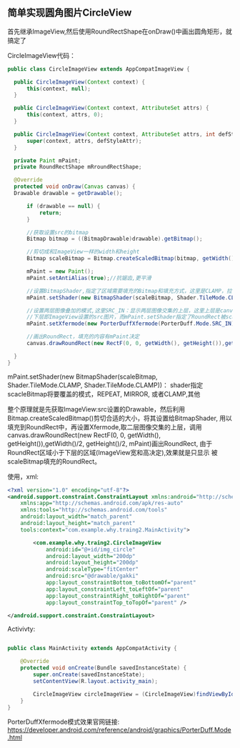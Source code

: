 ## 简单实现圆角图片CircleView

首先继承ImageView,然后使用RoundRectShape在onDraw()中画出圆角矩形，就搞定了

CircleImageView代码：

```java
public class CircleImageView extends AppCompatImageView {

  public CircleImageView(Context context) {
      this(context, null);
  }

  public CircleImageView(Context context, AttributeSet attrs) {
      this(context, attrs, 0);
  }

  public CircleImageView(Context context, AttributeSet attrs, int defStyleAttr) {
      super(context, attrs, defStyleAttr);
  }

  private Paint mPaint;
  private RoundRectShape mRroundRectShape;

  @Override
  protected void onDraw(Canvas canvas) {
  Drawable drawable = getDrawable();

      if (drawable == null) {
          return;
      }

      //获取设置src的bitmap
      Bitmap bitmap = ((BitmapDrawable)drawable).getBitmap();

      //剪切成和ImageView一样的width和height
      Bitmap scaleBitmap = Bitmap.createScaledBitmap(bitmap, getWidth(), getHeight(), true);

      mPaint = new Paint();
      mPaint.setAntiAlias(true);//抗锯齿,更平滑

      //设置BitmapShader,指定了区域需要填充的Bitmap和填充方式，这里是CLAMP，拉伸式
      mPaint.setShader(new BitmapShader(scaleBitmap, Shader.TileMode.CLAMP, Shader.TileMode.CLAMP));

      //设置两层图像叠加的模式,这里SRC_IN：显示两层图像交集的上层，这里上层是canvas绘制的RoundRect
      //下层即ImageView设置的src图片，而mPaint.setShader指定了RoundRect被scaleBitmap填充，因此最终看到的被scaleBitmap填充的RoundRect.
      mPaint.setXfermode(new PorterDuffXfermode(PorterDuff.Mode.SRC_IN));

      //画出RoundRect，填充的内容有mPaint决定
      canvas.drawRoundRect(new RectF(0, 0, getWidth(), getHeight()),getWidth()/2, getHeight()/2, mPaint);

  }
}
```

  mPaint.setShader(new BitmapShader(scaleBitmap, Shader.TileMode.CLAMP, Shader.TileMode.CLAMP))：
shader指定scacleBitmap将要覆盖的模式，REPEAT, MIRROR, 或者CLAMP,其他


整个原理就是先获取ImageView:src设置的Drawable，然后利用Bitmap.createScaledBitmap()剪切合适的大小，将其设置给BitmapShader,
用以填充到RoundRect中，再设置Xfermode,取二层图像交集的上层，调用canvas.drawRoundRect(new RectF(0, 0, getWidth(), getHeight()),getWidth()/2, getHeight()/2, mPaint)画出RoundRect, 由于RoundRect区域小于下层的区域(ImageView宽和高决定),效果就是只显示
被scaleBitmap填充的RoundRect。

使用，xml:

```xml
<?xml version="1.0" encoding="utf-8"?>
<android.support.constraint.ConstraintLayout xmlns:android="http://schemas.android.com/apk/res/android"
    xmlns:app="http://schemas.android.com/apk/res-auto"
    xmlns:tools="http://schemas.android.com/tools"
    android:layout_width="match_parent"
    android:layout_height="match_parent"
    tools:context="com.example.why.traing2.MainActivity">

        <com.example.why.traing2.CircleImageView
            android:id="@+id/img_circle"
            android:layout_width="200dp"
            android:layout_height="200dp"
            android:scaleType="fitCenter"
            android:src="@drawable/gakki"
            app:layout_constraintBottom_toBottomOf="parent"
            app:layout_constraintLeft_toLeftOf="parent"
            app:layout_constraintRight_toRightOf="parent"
            app:layout_constraintTop_toTopOf="parent" />

</android.support.constraint.ConstraintLayout>

```


Activivty:

```java

public class MainActivity extends AppCompatActivity {

    @Override
    protected void onCreate(Bundle savedInstanceState) {
        super.onCreate(savedInstanceState);
        setContentView(R.layout.activity_main);

        CircleImageView circleImageView = (CircleImageView)findViewById(R.id.img_circle);
    }
}
```
PorterDuffXfermode模式效果官网链接:
https://developer.android.com/reference/android/graphics/PorterDuff.Mode.html
